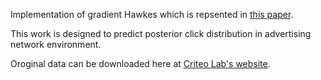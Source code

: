 Implementation of gradient Hawkes which is repsented in [this paper](https://github.com/sangwon-hwang/gradientHawkes/blob/master/190921_LSTM-Hawkes.pdf). 

This work is designed to predict posterior click distribution in advertising network environment.

Oroginal data can be downloaded here at [Criteo Lab's website](http://labs.criteo.com/wpcontent/uploads/2014/07/criteoconversionlogs.tar.gz).

